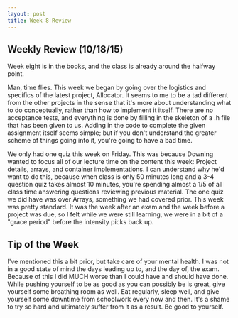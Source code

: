 ```yaml
---
layout: post
title: Week 8 Review
---
```


## Weekly Review (10/18/15)

Week eight is in the books, and the class is already around the halfway point. 

Man, time flies. This week we began by going over the logistics and specifics of the latest project, Allocator. It seems to me to be a tad different from the other projects in the sense that it's more about understanding what to do conceptually, rather than how to implement it itself. There are no acceptance tests, and everything is done by filling in the skeleton of a .h file that has been given to us. Adding in the code to complete the given assignment itself seems simple; but if you don't understand the greater scheme of things going into it, you're going to have a bad time.

We only had one quiz this week on Friday. This was because Downing wanted to focus all of our lecture time on the content this week: Project details, arrays, and container implementations. I can understand why he'd want to do this, because when class is only 50 minutes long and a 3-4 question quiz takes almost 10 minutes, you're spending almost a 1/5 of all class time answering questions reviewing previous material. The one quiz we did have was over Arrays, something we had covered prior. This week was pretty standard. It was the week after an exam and the week before a project was due, so I felt while we were still learning, we were in a bit of a "grace period" before the intensity picks back up. 

## Tip of the Week 

I've mentioned this a bit prior, but take care of your mental health. I was not in a good state of mind the days leading up to, and the day of, the exam. Because of this I did MUCH worse than I could have and should have done. While pushing yourself to be as good as you can possibly be is great, give yourself some breathing room as well. Eat regularly, sleep well, and give yourself some downtime from schoolwork every now and then. It's a shame to try so hard and ultimately suffer from it as a result. Be good to yourself.